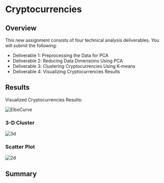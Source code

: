 # Cryptocurrencies

## Overview
This new assignment consists of four technical analysis deliverables. You will submit the following:

- Deliverable 1: Preprocessing the Data for PCA
- Deliverable 2: Reducing Data Dimensions Using PCA
- Deliverable 3: Clustering Cryptocurrencies Using K-means
- Deliverable 4: Visualizing Cryptocurrencies Results

## Results
Visualized Cryptocurrencies Results:<br>

![ElboCurve](https://user-images.githubusercontent.com/90797036/151095665-d0a14552-59c0-47fb-b2ad-a306421ace58.png)<br>

### **3-D Cluster**<br>
![3d](https://user-images.githubusercontent.com/90797036/151095688-89825c48-f98b-41c1-a5c2-390dde41deea.png)<br>

### **Scatter Plot**<br>
![2d](https://user-images.githubusercontent.com/90797036/151095695-753cb35d-123f-4cce-9647-39d0bbb12931.png)<br>

## Summary
